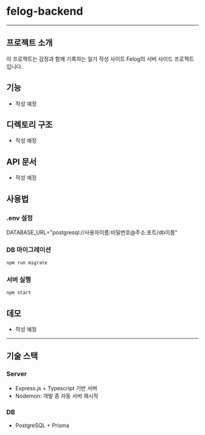 # felog-backend
---
## 프로젝트 소개
이 프로젝트는 감정과 함께 기록하는 일기 작성 사이트 Felog의 서버 사이드 프로젝트입니다.
## 기능 
- 작성 예정
## 디렉토리 구조
- 작성 예정
## API 문서
- 작성 예정
## 사용법
### .env 설정
DATABASE_URL="postgresql://사용자이름:비밀번호@주소:포트/db이름"
### DB 마이그레이션
``` bash
npm run migrate
```
### 서버 실행
``` bash
npm start
```
## 데모
- 작성 예정
---
## 기술 스택
### Server
- Express.js + Typescript 기반 서버
- Nodemon: 개발 중 자동 서버 재시작

### DB
- PostgreSQL + Prisma